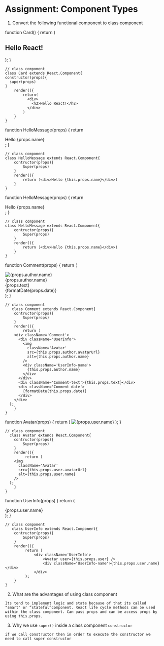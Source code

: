 # Assignment: Component Types

1. Convert the following functional component to class component

function Card() {
  return (
    <div>
      <h2>Hello React!</h2>
    </div>
  );
}

```JSX
// class component
class Card extends React.Component{
constructor(props){
  super(props)
}
    render(){
        return(
          <div>
            <h2>Hello React!</h2>
          </div>
        )
    }
}

```


function HelloMessage(props) {
  return <div>Hello {props.name}</div>;
}

```JSX
// class component
class HelloMessage extends React.Component{
    contructor(props){
        Super(props)
    }
    render(){
        return (<div>Hello {this.props.name}</div>)
    }
}

```


function HelloMessage(props) {
  return <div>Hello {props.name}</div>;
}

```JSX
// class component
class HelloMessage extends React.Component{
    contructor(props){
        Super(props)
    }
    render(){
        return (<div>Hello {this.props.name}</div>)
    }
}

```


function Comment(props) {
  return (
    <div className='Comment'>
      <div className='UserInfo'>
        <img
          className='Avatar'
          src={props.author.avatarUrl}
          alt={props.author.name}
        />
        <div className='UserInfo-name'>
          {props.author.name}
        </div>
      </div>
      <div className='Comment-text'>{props.text}</div>
      <div className='Comment-date'>
        {formatDate(props.date)}
      </div>
    </div>
  );
}

```JSX
// class component
   class Comment extends React.Component{
    contructor(props){
        Super(props)
    }
    render(){
        return (
    <div className='Comment'>
      <div className='UserInfo'>
        <img
          className='Avatar'
          src={this.props.author.avatarUrl}
          alt={this.props.author.name}
        />
        <div className='UserInfo-name'>
          {this.props.author.name}
        </div>
      </div>
      <div className='Comment-text'>{this.props.text}</div>
      <div className='Comment-date'>
        {formatDate(this.props.date)}
      </div>
    </div>
  );
    }
}
```

function Avatar(props) {
  return (
    <img
      className='Avatar'
      src={props.user.avatarUrl}
      alt={props.user.name}
    />
  );
}

```JSX
// class component
  class Avatar extends React.Component{
    contructor(props){
        Super(props)
    }
    render(){
         return (
    <img
      className='Avatar'
      src={this.props.user.avatarUrl}
      alt={this.props.user.name}
    />
  );
    }
}

```

function UserInfo(props) {
  return (
    <div className='UserInfo'>
      <Avatar user={props.user} />
      <div className='UserInfo-name'>{props.user.name}</div>
    </div>
  );
}

```JSX
// class component
   class UserInfo extends React.Component{
    contructor(props){
        Super(props)
    }
    render(){
         return (
             <div className='UserInfo'>
                 <Avatar user={this.props.user} />
                 <div className='UserInfo-name'>{this.props.user.name}</div>
             </div>
         );
    }
}

```

2. What are the advantages of using class component

 `Its tend to implement logic and state because of that its called "smart" or “stateful”component. React life cycle methods can be used within the class component. Can pass props and can be access props by using this.props.`

3. Why we use `super()` inside a class component `constructor`

 `if we call constructor then in order to execute the constructor we need to call super constructor`
